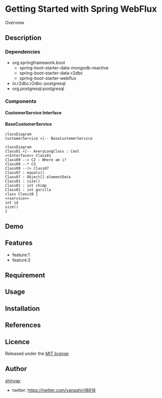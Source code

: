 # Getting Started with Spring WebFlux

Overview

## Description
### Dependencies
- org.springframework.boot
  - spring-boot-starter-data-mongodb-reactive
  - spring-boot-starter-data-r2dbc
  - spring-boot-starter-webflux
- io.r2dbc:r2dbc-postgresql
- org.postgresql:postgresql

### Components
#### CustomerService Interface

#### BaseCustomerService

```mermaid
classDiagram
CustomerService <|-- BaseCustomerService
```

```mermaid
classDiagram
Class01 <|-- AveryLongClass : Cool
<<Interface>> Class01
Class09 --> C2 : Where am i?
Class09 --* C3
Class09 --|> Class07
Class07 : equals()
Class07 : Object[] elementData
Class01 : size()
Class01 : int chimp
Class01 : int gorilla
class Class10 {
<<service>>
int id
size()
}
```

## Demo

## Features

- feature:1
- feature:2

## Requirement

## Usage

## Installation

## References

## Licence

Released under the [MIT license](https://gist.githubusercontent.com/shinyay/56e54ee4c0e22db8211e05e70a63247e/raw/34c6fdd50d54aa8e23560c296424aeb61599aa71/LICENSE)

## Author

[shinyay](https://github.com/shinyay)
- twitter: https://twitter.com/yanashin18618
